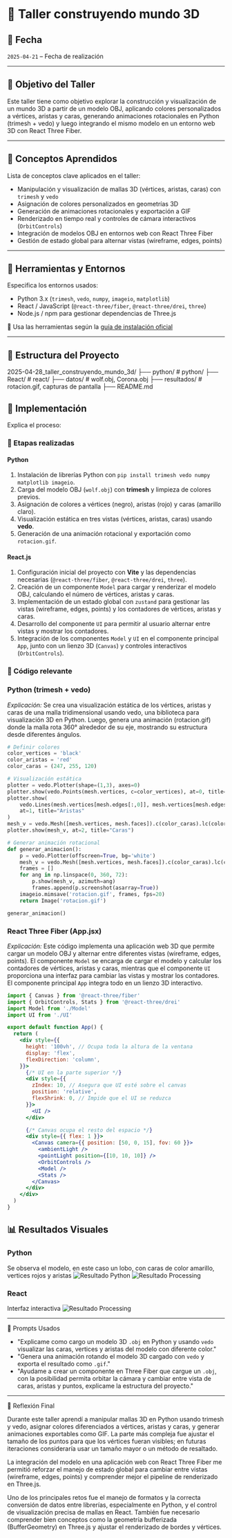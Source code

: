 # 🧪 Taller construyendo mundo 3D

## 📅 Fecha

`2025-04-21` – Fecha de realización

---

## 🎯 Objetivo del Taller

Este taller tiene como objetivo explorar la construcción y visualización de un mundo 3D a partir de un modelo OBJ, aplicando colores personalizados a vértices, aristas y caras, generando animaciones rotacionales en Python (trimesh + vedo) y luego integrando el mismo modelo en un entorno web 3D con React Three Fiber.

---

## 🧠 Conceptos Aprendidos

Lista de conceptos clave aplicados en el taller:

- Manipulación y visualización de mallas 3D (vértices, aristas, caras) con `trimesh` y `vedo`
- Asignación de colores personalizados en geometrías 3D
- Generación de animaciones rotacionales y exportación a GIF
- Renderizado en tiempo real y controles de cámara interactivos (`OrbitControls`)
- Integración de modelos OBJ en entornos web con React Three Fiber
- Gestión de estado global para alternar vistas (wireframe, edges, points)

---

## 🔧 Herramientas y Entornos

Especifica los entornos usados:

- Python 3.x (`trimesh`, `vedo`, `numpy`, `imageio`, `matplotlib`)
- React / JavaScript (`@react-three/fiber`, `@react-three/drei`, `three`)
- Node.js / npm para gestionar dependencias de Three.js

📌 Usa las herramientas según la [guía de instalación oficial](./guia_instalacion_entornos_visual.md)

---

## 📁 Estructura del Proyecto
2025-04-28_taller_construyendo_mundo_3d/
├── python/               # python/
├── React/               # react/
├── datos/               # wolf.obj, Corona.obj
├── resultados/          # rotacion.gif, capturas de pantalla
├── README.md

## 🧪 Implementación

Explica el proceso:

### 🔹 Etapas realizadas

#### Python
1. Instalación de librerías Python con `pip install trimesh vedo numpy matplotlib imageio`.
2. Carga del modelo OBJ (`wolf.obj`) con **trimesh** y limpieza de colores previos.
3. Asignación de colores a vértices (negro), aristas (rojo) y caras (amarillo claro).
4. Visualización estática en tres vistas (vértices, aristas, caras) usando **vedo**.
5. Generación de una animación rotacional y exportación como `rotacion.gif`.

#### React.js
1. Configuración inicial del proyecto con **Vite** y las dependencias necesarias (`@react-three/fiber`, `@react-three/drei`, `three`).
2. Creación de un componente `Model` para cargar y renderizar el modelo OBJ, calculando el número de vértices, aristas y caras.
3. Implementación de un estado global con `zustand` para gestionar las vistas (wireframe, edges, points) y los contadores de vértices, aristas y caras.
4. Desarrollo del componente `UI` para permitir al usuario alternar entre vistas y mostrar los contadores.
5. Integración de los componentes `Model` y `UI` en el componente principal `App`, junto con un lienzo 3D (`Canvas`) y controles interactivos (`OrbitControls`).

### 🔹 Código relevante

### Python (trimesh + vedo)  
_Explicación:_ Se crea una visualización estática de los vértices, aristas y caras de una malla tridimensional usando vedo, una biblioteca para visualización 3D en Python. Luego, genera una animación (rotacion.gif) donde la malla rota 360° alrededor de su eje, mostrando su estructura desde diferentes ángulos.

```python
# Definir colores
color_vertices = 'black'
color_aristas = 'red'
color_caras = (247, 255, 120)

# Visualización estática
plotter = vedo.Plotter(shape=(1,3), axes=0)
plotter.show(vedo.Points(mesh.vertices, c=color_vertices), at=0, title="Vértices")
plotter.show(
    vedo.Lines(mesh.vertices[mesh.edges[:,0]], mesh.vertices[mesh.edges[:,1]], c=color_aristas),
    at=1, title="Aristas"
)
mesh_v = vedo.Mesh([mesh.vertices, mesh.faces]).c(color_caras).lc(color_aristas)
plotter.show(mesh_v, at=2, title="Caras")

# Generar animación rotacional
def generar_animacion():
    p = vedo.Plotter(offscreen=True, bg='white')
    mesh_v = vedo.Mesh([mesh.vertices, mesh.faces]).c(color_caras).lc(color_aristas)
    frames = []
    for ang in np.linspace(0, 360, 72):
        p.show(mesh_v, azimuth=ang)
        frames.append(p.screenshot(asarray=True))
    imageio.mimsave('rotacion.gif', frames, fps=20)
    return Image('rotacion.gif')

generar_animacion()
```

### React Three Fiber (App.jsx)

_Explicación:_ Este código implementa una aplicación web 3D que permite cargar un modelo OBJ y alternar entre diferentes vistas (wireframe, edges, points). El componente `Model` se encarga de cargar el modelo y calcular los contadores de vértices, aristas y caras, mientras que el componente `UI` proporciona una interfaz para cambiar las vistas y mostrar los contadores. El componente principal `App` integra todo en un lienzo 3D interactivo.

```jsx
import { Canvas } from '@react-three/fiber'
import { OrbitControls, Stats } from '@react-three/drei'
import Model from './Model'
import UI from './UI'

export default function App() {
  return (
    <div style={{
      height: '100vh', // Ocupa toda la altura de la ventana
      display: 'flex',
      flexDirection: 'column',
    }}>
      {/* UI en la parte superior */}
      <div style={{
        zIndex: 10, // Asegura que UI esté sobre el canvas
        position: 'relative',
        flexShrink: 0, // Impide que el UI se reduzca
      }}>
        <UI />
      </div>

      {/* Canvas ocupa el resto del espacio */}
      <div style={{ flex: 1 }}>
        <Canvas camera={{ position: [50, 0, 15], fov: 60 }}>
          <ambientLight />
          <pointLight position={[10, 10, 10]} />
          <OrbitControls />
          <Model />
          <Stats />
        </Canvas>
      </div>
    </div>
  )
}
```


## 📊 Resultados Visuales
### Python   
Se observa el modelo, en este caso un lobo, con caras de color amarillo, vertices rojos y aristas 
![Resultado Python](resultados/PythonAnimation.gif)
![Resultado Processing](resultados/PythonRotacion.gif)



### React  
Interfaz interactiva
![Resultado Processing](resultados/ThreejsAnimation.gif)



---

🧩 Prompts Usados

- "Explicame como cargo un modelo 3D `.obj` en Python y usando `vedo` visualizar las caras, vertices y aristas del modelo con diferente color."
- "Genera una animación rotando el modelo 3D cargado con `vedo` y exporta el resultado como `.gif`."
- "Ayudame a crear un componente en Three Fiber que cargue un `.obj`, con la posibilidad permita orbitar la cámara y cambiar entre vista de caras, aristas y puntos, explicame la estructura del proyecto."

---

💬 Reflexión Final  

Durante este taller aprendí a manipular mallas 3D en Python usando trimesh y vedo, asignar colores diferenciados a vértices, aristas y caras, y generar animaciones exportables como GIF. La parte más compleja fue ajustar el tamaño de los puntos para que los vértices fueran visibles; en futuras iteraciones consideraría usar un tamaño mayor o un método de resaltado.

La integración del modelo en una aplicación web con React Three Fiber me permitió reforzar el manejo de estado global para cambiar entre vistas (wireframe, edges, points) y comprender mejor el pipeline de renderizado en Three.js.

Uno de los principales retos fue el manejo de formatos y la correcta conversión de datos entre librerías, especialmente en Python, y el control de visualización precisa de mallas en React. También fue necesario comprender bien conceptos como la geometría bufferizada (BufferGeometry) en Three.js y ajustar el renderizado de bordes y vértices.